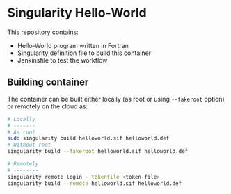 # Singularity Hello-World

This repository contains:

- Hello-World program written in Fortran
- Singularity definition file to build this container
- Jenkinsfile to test the workflow


## Building container

The container can be built either locally (as root or using `--fakeroot` option) or remotely on the cloud as:

```bash
# Locally
# -------
# As root
sudo singularity build helloworld.sif helloworld.def
# Without root
singularity build --fakeroot helloworld.sif helloworld.def

# Remotely
# --------
singularity remote login --tokenfile <token-file>
singularity build --remote helloworld.sif helloworld.def
```
